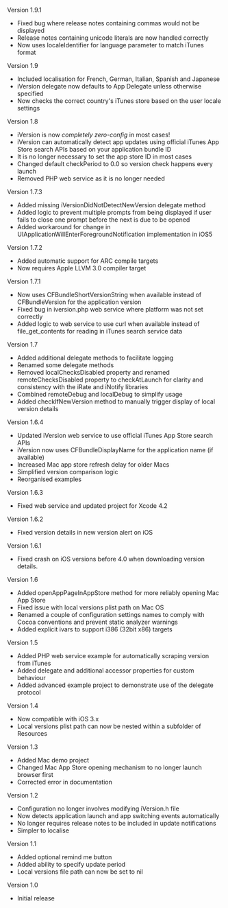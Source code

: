 Version 1.9.1

- Fixed bug where release notes containing commas would not be displayed
- Release notes containing unicode literals are now handled correctly
- Now uses localeIdentifier for language parameter to match iTunes format

Version 1.9

- Included localisation for French, German, Italian, Spanish and Japanese
- iVersion delegate now defaults to App Delegate unless otherwise specified
- Now checks the correct country's iTunes store based on the user locale settings

Version 1.8

- iVersion is now *completely zero-config* in most cases!
- iVersion can automatically detect app updates using official iTunes App Store search APIs based on your application bundle ID
- It is no longer necessary to set the app store ID in most cases
- Changed default checkPeriod to 0.0 so version check happens every launch
- Removed PHP web service as it is no longer needed

Version 1.7.3

- Added missing iVersionDidNotDetectNewVersion delegate method
- Added logic to prevent multiple prompts from being displayed if user fails to close one prompt before the next is due to be opened
- Added workaround for change in UIApplicationWillEnterForegroundNotification implementation in iOS5

Version 1.7.2

- Added automatic support for ARC compile targets
- Now requires Apple LLVM 3.0 compiler target

Version 1.7.1

- Now uses CFBundleShortVersionString when available instead of CFBundleVersion for the application version
- Fixed bug in iversion.php web service where platform was not set correctly
- Added logic to web service to use curl when available instead of file_get_contents for reading in iTunes search service data

Version 1.7

- Added additional delegate methods to facilitate logging
- Renamed some delegate methods
- Removed localChecksDisabled property and renamed remoteChecksDisabled property to checkAtLaunch for clarity and consistency with the iRate and iNotify libraries
- Combined remoteDebug and localDebug to simplify usage
- Added checkIfNewVersion method to manually trigger display of local version details

Version 1.6.4

- Updated iVersion web service to use official iTunes App Store search APIs
- iVersion now uses CFBundleDisplayName for the application name (if available) 
- Increased Mac app store refresh delay for older Macs
- Simplified version comparison logic
- Reorganised examples

Version 1.6.3

- Fixed web service and updated project for Xcode 4.2

Version 1.6.2

- Fixed version details in new version alert on iOS

Version 1.6.1

- Fixed crash on iOS versions before 4.0 when downloading version details.

Version 1.6

- Added openAppPageInAppStore method for more reliably opening Mac App Store
- Fixed issue with local versions plist path on Mac OS
- Renamed a couple of configuration settings names to comply with Cocoa conventions and prevent static analyzer warnings
- Added explicit ivars to support i386 (32bit x86) targets

Version 1.5

- Added PHP web service example for automatically scraping version from iTunes
- Added delegate and additional accessor properties for custom behaviour
- Added advanced example project to demonstrate use of the delegate protocol

Version 1.4

- Now compatible with iOS 3.x
- Local versions plist path can now be nested within a subfolder of Resources

Version 1.3

- Added Mac demo project
- Changed Mac App Store opening mechanism to no longer launch browser first
- Corrected error in documentation

Version 1.2

- Configuration no longer involves modifying iVersion.h file
- Now detects application launch and app switching events automatically
- No longer requires release notes to be included in update notifications
- Simpler to localise

Version 1.1

- Added optional remind me button
- Added ability to specify update period
- Local versions file path can now be set to nil

Version 1.0

- Initial release